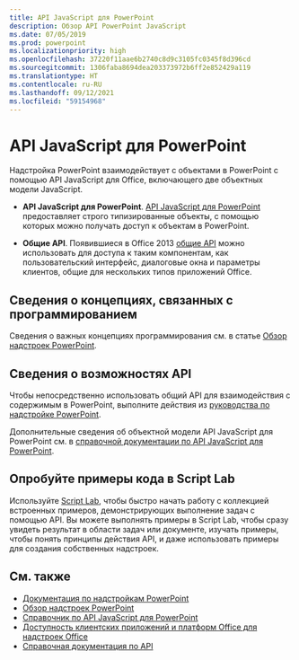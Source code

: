 ```yaml
---
title: API JavaScript для PowerPoint
description: Обзор API PowerPoint JavaScript
ms.date: 07/05/2019
ms.prod: powerpoint
ms.localizationpriority: high
ms.openlocfilehash: 37220f11aae6b2740c8d9c3105fc0345f8d396cd
ms.sourcegitcommit: 1306faba8694dea203373972b6ff2e852429a119
ms.translationtype: HT
ms.contentlocale: ru-RU
ms.lasthandoff: 09/12/2021
ms.locfileid: "59154968"
---
```

# <a name="javascript-api-for-powerpoint"></a>API JavaScript для PowerPoint

Надстройка PowerPoint взаимодействует с объектами в PowerPoint с помощью API JavaScript для Office, включающего две объектных модели JavaScript.

* **API JavaScript для PowerPoint**. [API JavaScript для PowerPoint](/javascript/api/powerpoint) предоставляет строго типизированные объекты, с помощью которых можно получать доступ к объектам в PowerPoint.

* **Общие API**. Появившиеся в Office 2013 [общие API](/javascript/api/office) можно использовать для доступа к таким компонентам, как пользовательский интерфейс, диалоговые окна и параметры клиентов, общие для нескольких типов приложений Office.

## <a name="learn-programming-concepts"></a>Сведения о концепциях, связанных с программированием

Сведения о важных концепциях программирования см. в статье [Обзор надстроек PowerPoint](../../powerpoint/powerpoint-add-ins.md).

## <a name="learn-about-api-capabilities"></a>Сведения о возможностях API

Чтобы непосредственно использовать общий API для взаимодействия с содержимым в PowerPoint, выполните действия из [руководства по надстройке PowerPoint](../../tutorials/powerpoint-tutorial.md).

Дополнительные сведения об объектной модели API JavaScript для PowerPoint см. в [справочной документации по API JavaScript для PowerPoint](/javascript/api/powerpoint).

## <a name="try-out-code-samples-in-script-lab"></a>Опробуйте примеры кода в Script Lab

Используйте [Script Lab](../../overview/explore-with-script-lab.md), чтобы быстро начать работу с коллекцией встроенных примеров, демонстрирующих выполнение задач с помощью API. Вы можете выполнять примеры в Script Lab, чтобы сразу увидеть результат в области задач или документе, изучать примеры, чтобы понять принципы действия API, и даже использовать примеры для создания собственных надстроек.

## <a name="see-also"></a>См. также

- [Документация по надстройкам PowerPoint](../../powerpoint/index.yml)
- [Обзор надстроек PowerPoint](../../powerpoint/powerpoint-add-ins.md)
- [Справочник по API JavaScript для PowerPoint](/javascript/api/powerpoint)
- [Доступность клиентских приложений и платформ Office для надстроек Office](../../overview/office-add-in-availability.md)
- [Справочная документация по API](../javascript-api-for-office.md)
